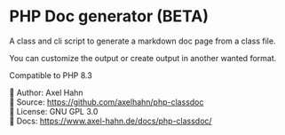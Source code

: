 # PHP Doc generator (BETA)

A class and cli script to generate a markdown doc page from a class file.

You can customize the output or create output in another wanted format.

Compatible to PHP 8.3

👤 Author: Axel Hahn \
📄 Source: <https://github.com/axelhahn/php-classdoc> \
📜 License: GNU GPL 3.0 \
📗 Docs: <https://www.axel-hahn.de/docs/php-classdoc/>
